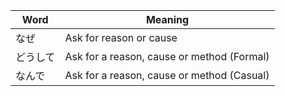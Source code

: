 |Word|Meaning|
|-|-|
|なぜ|Ask for reason or cause|
|どうして|Ask for a reason, cause or method (Formal)|
|なんで|Ask for a reason, cause or method (Casual)|